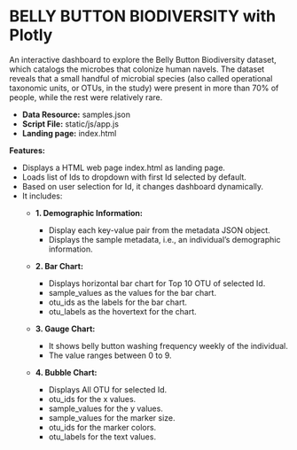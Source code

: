 # BELLY BUTTON BIODIVERSITY with Plotly

An interactive dashboard to explore the Belly Button Biodiversity dataset, which catalogs the microbes that colonize human navels. The dataset reveals that a small handful of microbial species (also called operational taxonomic units, or OTUs, in the study) were present in more than 70% of people, while the rest were relatively rare.
 
- **Data Resource:** samples.json
- **Script File:** static/js/app.js
- **Landing page:** index.html


**Features:**
- Displays a HTML web page index.html as landing page.
- Loads list of Ids to dropdown with first Id selected by default.
- Based on user selection for Id, it changes dashboard dynamically. 
- It includes:
  - **1. Demographic Information:**
    - Display each key-value pair from the metadata JSON object.
    - Displays the sample metadata, i.e., an individual’s demographic information.

  - **2. Bar Chart:**
    - Displays horizontal bar chart for Top 10 OTU of selected Id.
    - sample_values as the values for the bar chart.
    - otu_ids as the labels for the bar chart.
    - otu_labels as the hovertext for the chart.

  - **3. Gauge Chart:**
    - It shows belly button washing frequency weekly of the individual.
    - The value ranges between 0 to 9.

  - **4. Bubble Chart:**
    - Displays All OTU for selected Id.
    - otu_ids for the x values.
    - sample_values for the y values.
    - sample_values for the marker size.
    - otu_ids for the marker colors.
    - otu_labels for the text values.

